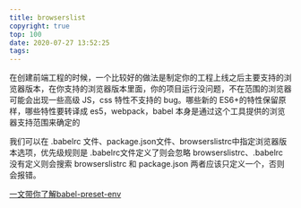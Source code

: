 ```yaml
---
title: browserslist
copyright: true
top: 100
date: 2020-07-27 13:52:25
tags:
---
```


在创建前端工程的时候，一个比较好的做法是制定你的工程上线之后主要支持的浏览器版本，在你支持的浏览器版本里面，你的项目运行没问题，不在范围的浏览器可能会出现一些高级 JS，css 特性不支持的 bug。哪些新的 ES6+的特性保留原样，哪些特性要转译成 es5，webpack，babel 本身是通过这个工具提供的浏览器支持范围来确定的

我们可以在 .babelrc 文件、package.json文件、browserslistrc中指定浏览器版本选项，优先级规则是 .babelrc文件定义了则会忽略 browserslistrc、.babelrc 没有定义则会搜索 browserslistrc 和 package.json 两者应该只定义一个，否则会报错。

[一文带你了解babel-preset-env](https://xiaozhuanlan.com/topic/3176840952)